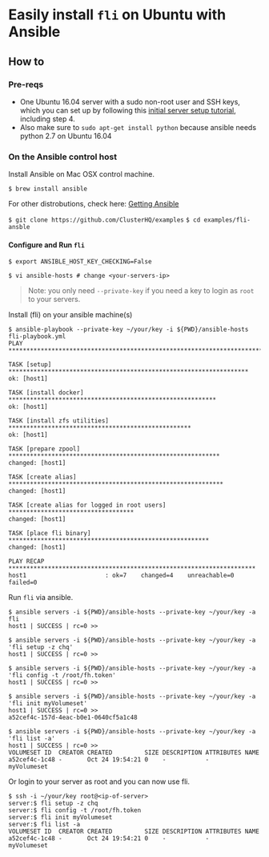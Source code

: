 # Easily install `fli` on Ubuntu with Ansible


## How to

### Pre-reqs

- One Ubuntu 16.04 server with a sudo non-root user and SSH keys, which you can set up by following this [initial server setup tutorial](https://www.digitalocean.com/community/tutorials/initial-server-setup-with-ubuntu-16-04), including step 4.
- Also make sure to `sudo apt-get install python` because ansible needs python 2.7 on Ubuntu 16.04

### On the Ansible control host

Install Ansible on Mac OSX control machine. 

`$ brew install ansible`

For other distrobutions, check here: [Getting Ansible](http://docs.ansible.com/ansible/intro_installation.html#getting-ansible)

`$ git clone https://github.com/ClusterHQ/examples`
`$ cd examples/fli-ansble`

#### Configure and Run `fli`

`$ export ANSIBLE_HOST_KEY_CHECKING=False`

`$ vi ansible-hosts # change <your-servers-ip>`

> Note: you only need `--private-key` if you need a key to login as `root` to your servers.

Install (fli) on your ansible machine(s)

```
$ ansible-playbook --private-key ~/your/key -i ${PWD}/ansible-hosts  fli-playbook.yml
PLAY ***************************************************************************

TASK [setup] *******************************************************************
ok: [host1]

TASK [install docker] **********************************************************
ok: [host1]

TASK [install zfs utilities] ***************************************************
ok: [host1]

TASK [prepare zpool] ***********************************************************
changed: [host1]

TASK [create alias] ************************************************************
changed: [host1]

TASK [create alias for logged in root users] ***********************************
changed: [host1]

TASK [place fli binary] ********************************************************
changed: [host1]

PLAY RECAP *********************************************************************
host1                      : ok=7    changed=4    unreachable=0    failed=0   
```
 
Run `fli` via ansible.

```
$ ansible servers -i ${PWD}/ansible-hosts --private-key ~/your/key -a fli
host1 | SUCCESS | rc=0 >>

$ ansible servers -i ${PWD}/ansible-hosts --private-key ~/your/key -a 'fli setup -z chq'
host1 | SUCCESS | rc=0 >>

$ ansible servers -i ${PWD}/ansible-hosts --private-key ~/your/key -a 'fli config -t /root/fh.token'
host1 | SUCCESS | rc=0 >>

$ ansible servers -i ${PWD}/ansible-hosts --private-key ~/your/key -a 'fli init myVolumeset'
host1 | SUCCESS | rc=0 >>
a52cef4c-157d-4eac-b0e1-0640cf5a1c48

$ ansible servers -i ${PWD}/ansible-hosts --private-key ~/your/key -a 'fli list -a'
host1 | SUCCESS | rc=0 >>
VOLUMESET ID  CREATOR CREATED         SIZE DESCRIPTION ATTRIBUTES NAME
a52cef4c-1c48 -       Oct 24 19:54:21 0    -           -          myVolumeset
```

Or login to your server as root and you can now use fli.

```
$ ssh -i ~/your/key root@<ip-of-server>
server:$ fli setup -z chq
server:$ fli config -t /root/fh.token
server:$ fli init myVolumeset
server:$ fli list -a
VOLUMESET ID  CREATOR CREATED         SIZE DESCRIPTION ATTRIBUTES NAME
a52cef4c-1c48 -       Oct 24 19:54:21 0    -           -          myVolumeset
```


